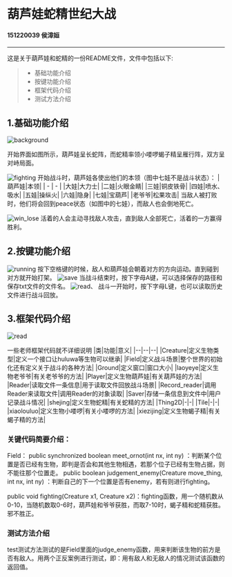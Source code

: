 ﻿# 葫芦娃蛇精世纪大战
#### 151220039 侯漳姮
------

这是关于葫芦娃和蛇精的一份README文件，文件中包括以下:
> * 基础功能介绍
> * 按键功能介绍
> * 框架代码介绍
> * 测试方法介绍

## 1.基础功能介绍
![background](http://i1.bvimg.com/626694/7dc6b534932a114a.jpg)


开始界面如图所示，葫芦娃呈长蛇阵，而蛇精率领小喽啰蝎子精呈雁行阵，双方呈对峙局面。


![fighting](http://i1.bvimg.com/626694/12447ead5083d594.jpg)
开始战斗时，葫芦娃各使出他们的本领（图中七娃不是战斗状态）：
|葫芦娃|本领|
| - | - |
|大娃|大力士|
|二娃|火眼金睛|
|三娃|铜皮铁骨|
|四娃|喷水、吸水|
|五娃|操纵火|
|六娃|隐身|
|七娃|宝葫芦|
|老爷爷|松果攻击|
当敌人被打败时，他们将会回到peace状态（如图中的七娃），而敌人也会倒地死亡。

![win_lose](http://i1.bvimg.com/626694/3f2f578195030b0d.jpg)
活着的人会主动寻找敌人攻击，直到敌人全部死亡，活着的一方赢得胜利。

## 2.按键功能介绍
![running](http://i1.bvimg.com/626694/ddf4eac7af62f7d2.jpg)
按下空格键的时候，敌人和葫芦娃会朝着对方的方向运动。直到碰到对方就开始打架。
![save](http://i1.bvimg.com/626694/d4461ba079d52bb5.jpg)
当战斗结束时，按下字母A键，可以选择保存的路径和保存txt文件的文件名。
![read](http://i1.bvimg.com/626694/40e9a7a7a423ce06.jpg)、
战斗一开始时，按下字母L键，也可以读取历史文件进行战斗回放。


## 3.框架代码介绍
![read](http://i2.bvimg.com/626694/9fac3d3a094e4904.jpg)

一些老师框架代码就不详细说明
|类|功能|意义|
|--|--|--|
|Creature|定义生物类型|定义一个接口让huluwa等生物可以继承|
|Field|定义战斗场景|整个世界的初始化还有定义关于战斗的各种方法|
|Ground|定义窗口|窗口大小|
|laoyeye|定义生物老爷爷|有关老爷爷的方法|
|Player|定义生物葫芦娃|有关葫芦娃的方法|
|Reader|读取文件一条信息|用于读取文件回放战斗场景|
|Record_reader|调用Reader来读取文件|调用Reader的对象读取|
|Saver|存储一条信息到文件中|用户记录战斗情况|
|shejing|定义生物蛇精|有关蛇精的方法|
|Thing2D|-|-|
|Tile|-|-|
|xiaolouluo|定义生物小喽啰|有关小喽啰的方法|
|xiezijing|定义生物蝎子精|有关蝎子精的方法|



### 关键代码简要介绍：
Field：
public synchronized boolean meet_ornot(int nx, int ny) ：判断某个位置是否已经有生物，即判是否会和其他生物相遇，若那个位子已经有生物占据，则不能往那个位置走。
public boolean judgement_enemy(Creature move_thing, int nx, int ny) ：判断自己的下一个位置是否有enemy，若有则进行fighting。

public void fighting(Creature x1, Creature x2)：fighting函数，用一个随机数从0-10，当随机数取0-6时，葫芦娃和爷爷获胜，而取7-10时，蝎子精和蛇精获胜。邪不胜正。
### 测试方法介绍
 test测试方法测试的是Field里面的judge_enemy函数，用来判断该生物的前方是否有敌人。用两个正反案例进行测试，即：用有敌人和无敌人的情况测试该函数的返回值。
